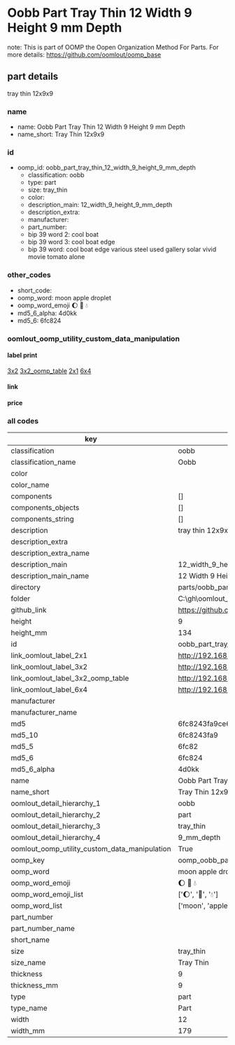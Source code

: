 # Oobb Part Tray Thin 12 Width 9 Height 9 mm Depth  

note: This is part of OOMP the Oopen Organization Method For Parts. For more details: https://github.com/oomlout/oomp_base

##  part details
  



tray thin 12x9x9



### name
* name: Oobb Part Tray Thin 12 Width 9 Height 9 mm Depth
* name_short: Tray Thin 12x9x9 
### id
* oomp_id: oobb_part_tray_thin_12_width_9_height_9_mm_depth
  * classification: oobb
  * type: part
  * size: tray_thin
  * color: 
  * description_main: 12_width_9_height_9_mm_depth
  * description_extra: 
  * manufacturer: 
  * part_number: 
  * bip 39 word 2: cool boat
  * bip 39 word 3: cool boat edge
  * bip 39 word: cool boat edge various steel used gallery solar vivid movie tomato alone

### other_codes
* short_code: 
* oomp_word: moon apple droplet
* oomp_word_emoji :moon: :apple: :droplet:
* md5_6_alpha: 4d0kk
* md5_6: 6fc824






### oomlout_oomp_utility_custom_data_manipulation
#### label print
[3x2](http://192.168.1.245:1112/?label=oomp%204d0kk)
[3x2_oomp_table](http://192.168.1.108:1112/?label=oomp%204d0kk)
[2x1](http://192.168.1.242:1112/?label=oomp%204d0kk)
[6x4](http://192.168.1.55:1112/?label=oomp%204d0kk)    

#### link

                              

#### price







### all codes 
| key | value |  
| --- | --- |  
| classification | oobb |  
| classification_name | Oobb |  
| color |  |  
| color_name |  |  
| components | [] |  
| components_objects | [] |  
| components_string | [] |  
| description | tray thin 12x9x9 |  
| description_extra |  |  
| description_extra_name |  |  
| description_main | 12_width_9_height_9_mm_depth |  
| description_main_name | 12 Width 9 Height 9 mm Depth |  
| directory | parts/oobb_part_tray_thin_12_width_9_height_9_mm_depth |  
| folder | C:\gh\oomlout_oobb_version_4_generated_parts\parts\oobb_part_tray_thin_12_width_9_height_9_mm_depth |  
| github_link | https://github.com/oomlout/oomlout_oomp_part_src/tree/main/parts/oobb_part_tray_thin_12_width_9_height_9_mm_depth |  
| height | 9 |  
| height_mm | 134 |  
| id | oobb_part_tray_thin_12_width_9_height_9_mm_depth |  
| link_oomlout_label_2x1 | http://192.168.1.242:1112/?label=oomp%204d0kk |  
| link_oomlout_label_3x2 | http://192.168.1.245:1112/?label=oomp%204d0kk |  
| link_oomlout_label_3x2_oomp_table | http://192.168.1.108:1112/?label=oomp%204d0kk |  
| link_oomlout_label_6x4 | http://192.168.1.55:1112/?label=oomp%204d0kk |  
| manufacturer |  |  
| manufacturer_name |  |  
| md5 | 6fc8243fa9ce6be3bf6a9f188c86317e |  
| md5_10 | 6fc8243fa9 |  
| md5_5 | 6fc82 |  
| md5_6 | 6fc824 |  
| md5_6_alpha | 4d0kk |  
| name | Oobb Part Tray Thin 12 Width 9 Height 9 mm Depth |  
| name_short | Tray Thin 12x9x9  |  
| oomlout_detail_hierarchy_1 | oobb |  
| oomlout_detail_hierarchy_2 | part |  
| oomlout_detail_hierarchy_3 | tray_thin |  
| oomlout_detail_hierarchy_4 | 9_mm_depth |  
| oomlout_oomp_utility_custom_data_manipulation | True |  
| oomp_key | oomp_oobb_part_tray_thin_12_width_9_height_9_mm_depth |  
| oomp_word | moon apple droplet |  
| oomp_word_emoji | :moon: :apple: :droplet: |  
| oomp_word_emoji_list | [':moon:', ':apple:', ':droplet:'] |  
| oomp_word_list | ['moon', 'apple', 'droplet'] |  
| part_number |  |  
| part_number_name |  |  
| short_name |  |  
| size | tray_thin |  
| size_name | Tray Thin |  
| thickness | 9 |  
| thickness_mm | 9 |  
| type | part |  
| type_name | Part |  
| width | 12 |  
| width_mm | 179 |  
